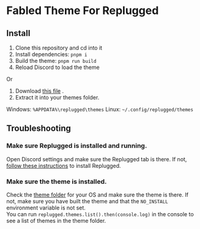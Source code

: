 # Fabled Theme For Replugged

## Install

1. Clone this repository and cd into it
2. Install dependencies: `pnpm i`
3. Build the theme: `pnpm run build`
4. Reload Discord to load the theme

Or

1. Download
[this file](https://github.com/Teltta/fabled-theme/releases/latest/download/fabled-theme.zip)
.
2. Extract it into your themes folder.

Windows: `%APPDATA%\replugged\themes`
Linux: `~/.config/replugged/themes`

## Troubleshooting

### Make sure Replugged is installed and running.

Open Discord settings and make sure the Replugged tab is there. If not,
[follow these instructions](https://github.com/replugged-org/replugged#installation) to install
Replugged.

### Make sure the theme is installed.

Check the [theme folder](https://github.com/replugged-org/replugged#installing-plugins-and-themes)
for your OS and make sure the theme is there. If not, make sure you have built the theme and that
the `NO_INSTALL` environment variable is not set.  
You can run `replugged.themes.list().then(console.log)` in the console to see a list of themes in
the theme folder.
